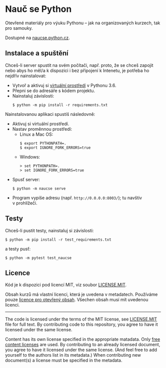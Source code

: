 # Nauč se Python

Otevřené materiály pro výuku Pythonu – jak na organizovaných kurzech,
tak pro samouky.

Dostupné na [naucse.python.cz](http://naucse.python.cz).


## Instalace a spuštění

Chceš-li server spustit na svém počítači, např. proto, že se chceš zapojit
nebo abys ho měl/a k dispozici i bez připojení k Intenetu, je potřeba ho
nejdřív nainstalovat:

* Vytvoř a aktivuj si [virtuální prostředí](http://naucse.python.cz/lessons/beginners/install/) v Pythonu 3.6.
* Přepni se do adresáře s kódem projektu.
* Nainstaluj závislosti:
   ```console
   $ python -m pip install -r requirements.txt
   ```

Nainstalovanou aplikaci spustíš následovně:

* Aktivuj si virtuální prostředí.
* Nastav proměnnou prostředí:
  * Linux a Mac OS:
    ```console
    $ export PYTHONPATH=.
    $ export IGNORE_FORK_ERRORS=true
    ```
  * Windows:
    ```console
    > set PYTHONPATH=.
    > set IGNORE_FORK_ERRORS=true
    ```
* Spusť server:
  ```console
  $ python -m naucse serve
  ```
* Program vypíše adresu (např. `http://0.0.0.0:8003/`); tu navštiv v prohlížeči.


## Testy

Chceš-li pustit testy, nainstaluj si závislosti:

```console
$ python -m pip install -r test_requirements.txt
```

a testy pusť:

```console
$ python -m pytest test_naucse
```


## Licence

Kód je k dispozici pod licencí MIT, viz soubor [LICENSE.MIT].

Obsah kurzů má vlastní licenci, která je uvedena v metadatech.
Používáme pouze [licence pro otevřený obsah][free content licenses].
Všechen obsah musí mít uvedenou licenci.

---

The code is licensed under the terms of the MIT license, see [LICENSE.MIT] file
for full text. By contributing code to this repository, you agree to have it
licensed under the same license.

Content has its own license specified in the appropriate matadata.
Only [free content licenses] are used. By contributing to an already licensed
document, you agree to have it licensed under the same license.
(And feel free to add yourself to the authors list in its metadata.)
When contributing new document(s) a license must be specified in the metadata.

[LICENSE.MIT]: https://github.com/pyvec/naucse.python.cz/blob/master/LICENSE.MIT
[free content licenses]: https://en.wikipedia.org/wiki/List_of_free_content_licenses
